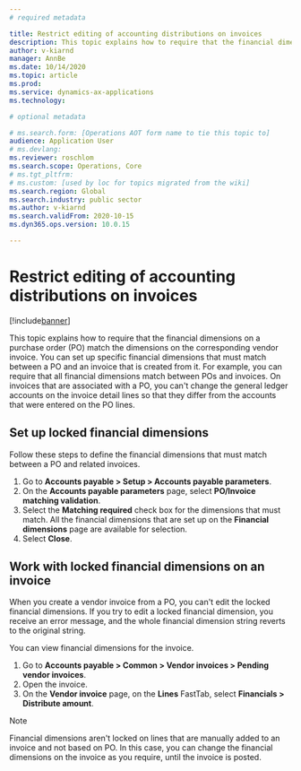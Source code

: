 ```yaml
---
# required metadata

title: Restrict editing of accounting distributions on invoices
description: This topic explains how to require that the financial dimensions on a purchase order (PO) match the dimensions on the corresponding vendor invoice.
author: v-kiarnd
manager: AnnBe
ms.date: 10/14/2020
ms.topic: article
ms.prod: 
ms.service: dynamics-ax-applications
ms.technology: 

# optional metadata

# ms.search.form: [Operations AOT form name to tie this topic to]
audience: Application User
# ms.devlang: 
ms.reviewer: roschlom
ms.search.scope: Operations, Core 
# ms.tgt_pltfrm: 
# ms.custom: [used by loc for topics migrated from the wiki]
ms.search.region: Global
ms.search.industry: public sector
ms.author: v-kiarnd
ms.search.validFrom: 2020-10-15
ms.dyn365.ops.version: 10.0.15

---
```


# Restrict editing of accounting distributions on invoices

[!include[banner](../includes/banner.md)]

This topic explains how to require that the financial dimensions on a purchase order (PO) match the dimensions on the corresponding vendor invoice. You can set up specific financial dimensions that must match between a PO and an invoice that is created from it. For example, you can require that all financial dimensions match between POs and invoices. On invoices that are associated with a PO, you can't change the general ledger accounts on the invoice detail lines so that they differ from the accounts that were entered on the PO lines.

## Set up locked financial dimensions

Follow these steps to define the financial dimensions that must match between a PO and related invoices.

1. Go to **Accounts payable \> Setup \> Accounts payable parameters**.
2. On the **Accounts payable parameters** page, select **PO/Invoice matching validation**.
3. Select the **Matching required** check box for the dimensions that must match. All the financial dimensions that are set up on the **Financial dimensions** page are available for selection.
4. Select **Close**.

## Work with locked financial dimensions on an invoice

When you create a vendor invoice from a PO, you can't edit the locked financial dimensions. If you try to edit a locked financial dimension, you receive an error message, and the whole financial dimension string reverts to the original string.

You can view financial dimensions for the invoice.

1. Go to **Accounts payable \> Common \> Vendor invoices \> Pending vendor invoices**.
2. Open the invoice.
3. On the **Vendor invoice** page, on the **Lines** FastTab, select **Financials \> Distribute amount**.

> [!NOTE]
> Financial dimensions aren't locked on lines that are manually added to an invoice and not based on PO. In this case, you can change the financial dimensions on the invoice as you require, until the invoice is posted.
